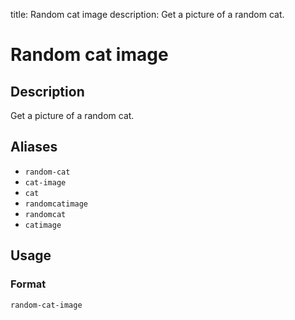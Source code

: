 title: Random cat image
description: Get a picture of a random cat.

# Random cat image

## Description

Get a picture of a random cat.

## Aliases

* `random-cat`
* `cat-image`
* `cat`
* `randomcatimage`
* `randomcat`
* `catimage`

## Usage

### Format

`random-cat-image`

